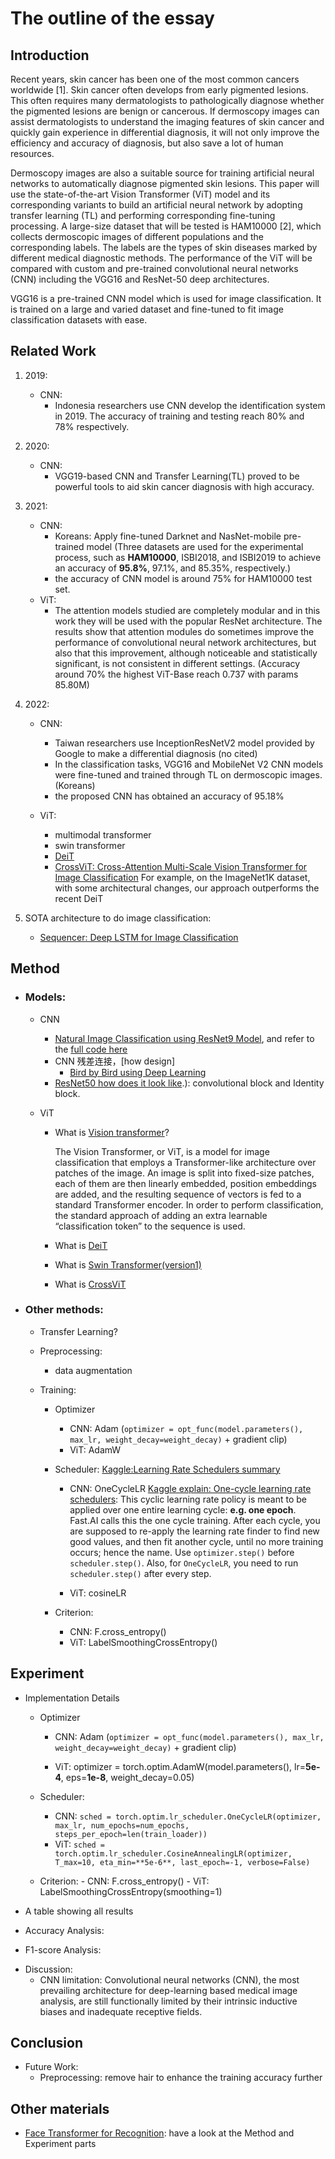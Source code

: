 # The outline of the essay

## Introduction
Recent years, skin cancer has been one of the most common cancers worldwide [1]. Skin cancer often develops from early pigmented lesions. This often requires many dermatologists to pathologically diagnose whether the pigmented lesions are benign or cancerous. If dermoscopy images can assist dermatologists to understand the imaging features of skin cancer and quickly gain experience in differential diagnosis, it will not only improve the efficiency and accuracy of diagnosis, but also save a lot of human resources. 

Dermoscopy images are also a suitable source for training artificial neural networks to automatically diagnose pigmented skin lesions. This paper will use the state-of-the-art Vision Transformer (ViT) model and its corresponding variants to build an artificial neural network by adopting transfer learning (TL) and performing corresponding fine-tuning processing. A large-size dataset that will be tested is HAM10000 [2], which collects dermoscopic images of different populations and the corresponding labels. The labels are the types of skin diseases marked by different medical diagnostic methods. The performance of the ViT will be compared with custom and pre-trained convolutional neural networks (CNN) including the VGG16 and ResNet-50 deep architectures.

VGG16 is a pre-trained CNN model which is used for image classification. It is trained on a large and varied dataset and fine-tuned to fit image classification datasets with ease.


## Related Work
1. 2019: 
    - CNN: 
        - Indonesia researchers use CNN develop the identification system in 2019. The accuracy of training and testing reach 80% and 78% respectively.
2. 2020: 
    - CNN:
        - VGG19-based CNN and Transfer Learning(TL) proved to be powerful tools to aid skin cancer diagnosis with high accuracy.

3. 2021: 
    - CNN: 
        - Koreans: Apply fine-tuned Darknet and NasNet-mobile pre-trained model (Three datasets are used for the experimental process, such as **HAM10000**, ISBI2018, and ISBI2019 to achieve an accuracy of **95.8%**, 97.1%, and 85.35%, respectively.)
        - the accuracy of CNN model is around 75% for HAM10000 test set. 
    - ViT:
        - The attention models studied are completely modular and in this work they will be used with the popular ResNet architecture. The results show that attention modules do sometimes improve the performance of convolutional neural network architectures, but also that this improvement, although noticeable and statistically significant, is not consistent in different settings. (Accuracy around 70% the highest ViT-Base reach 0.737 with params 85.80M)

4. 2022: 
    - CNN: 
        - Taiwan researchers use InceptionResNetV2 model provided by Google to make a differential diagnosis (no cited)
        - In the classification tasks, VGG16 and MobileNet V2 CNN models were fine-tuned and trained through TL on dermoscopic images. (Koreans)
        - the proposed CNN has obtained an accuracy of 95.18%
    
    - ViT:
        - multimodal transformer
        - swin transformer
        - [DeiT](https://paperswithcode.com/paper/deit-iii-revenge-of-the-vit)
        - [CrossViT: Cross-Attention Multi-Scale Vision Transformer for Image Classification](https://paperswithcode.com/paper/2103-14899) For example, on the ImageNet1K dataset, with some architectural changes, our approach outperforms the recent DeiT

5. SOTA architecture to do image classification:
    - [Sequencer: Deep LSTM for Image Classification](https://paperswithcode.com/paper/sequencer-deep-lstm-for-image-classification)


## Method
- ### Models: 
    - CNN
        - [Natural Image Classification using ResNet9 Model](https://medium.com/swlh/natural-image-classification-using-resnet9-model-6f9dc924cd6d), and refer to the [full code here](https://jovian.ai/rashissharma1701/image-classification-resnet9/v/8?utm_source=embed)
        - CNN 残差连接，[how design]
            - [Bird by Bird using Deep Learning](https://towardsdatascience.com/bird-by-bird-using-deep-learning-4c0fa81365d7)
        - [ResNet50 how does it look like](https://towardsdatascience.com/residual-networks-resnets-cb474c7c834a#:~:text=The%20identity%20block%20is%20the,a%5Bl%2B2%5D).): convolutional block and Identity block.

    - ViT
        - What is [Vision transformer](https://paperswithcode.com/method/vision-transformer)?

            The Vision Transformer, or ViT, is a model for image classification that employs a Transformer-like architecture over patches of the image. An image is split into fixed-size patches, each of them are then linearly embedded, position embeddings are added, and the resulting sequence of vectors is fed to a standard Transformer encoder. In order to perform classification, the standard approach of adding an extra learnable “classification token” to the sequence is used.

        - What is [DeiT](https://paperswithcode.com/paper/deit-iii-revenge-of-the-vit)

        - What is [Swin Transformer(version1)](https://paperswithcode.com/paper/swin-transformer-hierarchical-vision)

        - What is [CrossViT](https://paperswithcode.com/paper/2103-14899)

- ### Other methods:
    - Transfer Learning?
    - Preprocessing:
        - data augmentation

    - Training:
        - Optimizer
            - CNN: Adam (```optimizer = opt_func(model.parameters(), max_lr, weight_decay=weight_decay)``` + gradient clip)
            - ViT: AdamW


        - Scheduler: [Kaggle:Learning Rate Schedulers summary](https://www.kaggle.com/code/snnclsr/learning-rate-schedulers/)
            - CNN: OneCycleLR [Kaggle explain: One-cycle learning rate schedulers](https://www.kaggle.com/code/residentmario/one-cycle-learning-rate-schedulers/notebook): This cyclic learning rate policy is meant to be applied over one entire learning cycle: **e.g. one epoch**. Fast.AI calls this the one cycle training. After each cycle, you are supposed to re-apply the learning rate finder to find new good values, and then fit another cycle, until no more training occurs; hence the name. Use ```optimizer.step()``` before ```scheduler.step()```. Also, for ```OneCycleLR```, you need to run ```scheduler.step()``` after every step.

            - ViT: cosineLR
        
        - Criterion:
            - CNN: F.cross_entropy()
            - ViT: LabelSmoothingCrossEntropy()

         

## Experiment
- Implementation Details 
    - Optimizer
        - CNN: Adam (```optimizer = opt_func(model.parameters(), max_lr, weight_decay=weight_decay)``` + gradient clip)

        - ViT: optimizer = torch.optim.AdamW(model.parameters(), lr=**5e-4**, eps=**1e-8**, weight_decay=0.05)

    - Scheduler:
        - CNN: ```sched = torch.optim.lr_scheduler.OneCycleLR(optimizer, max_lr, num_epochs=num_epochs, steps_per_epoch=len(train_loader))```
        - ViT: ```sched = torch.optim.lr_scheduler.CosineAnnealingLR(optimizer, T_max=10, eta_min=**5e-6**, last_epoch=-1, verbose=False)```

    - Criterion:
            - CNN: F.cross_entropy()
            - ViT: LabelSmoothingCrossEntropy(smoothing=1)
    

- A table showing all results

- Accuracy Analysis:

- F1-score Analysis:

<!-- - CNN Analysis:
    - experiment results (metric): Accuracy, Precision, Recall, F1-score

- ViT Analysis:
    - experiment results (metric): Accuracy, Precision, Recall, F1-score

- Fined Tuned ViT Analysis:
    - Compare different loss function (timm.loss.LabelSmoothingCrossEntropy vs nn.CrossEntropyLoss)
    - Compare different optimizer (torch.optim.SGD vs torch.optim.Adam)
    - Compare different regularization (dropout vs L2/weight decay vs L1) -->

- Discussion:
    - CNN limitation: Convolutional neural networks (CNN), the most prevailing architecture for deep-learning based medical image analysis, are still functionally limited by their intrinsic inductive biases and inadequate receptive fields.


## Conclusion 
- Future Work:
    - Preprocessing: remove hair to enhance the training accuracy further
    
## Other materials
- [Face Transformer for Recognition](https://arxiv.org/pdf/2103.14803.pdf): have a look at the Method and Experiment parts
